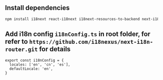 ## Install dependencies

```bash
npm install i18next react-i18next i18next-resources-to-backend next-i18n-router

```

## Add i18n config `i18nConfig.ts` in root folder, for refer to `https://github.com/i18nexus/next-i18n-router.git` for details
```
export const i18nConfig = {
  locales: ['en', 'cn', 'es'],
  defaultLocale: 'en',
}
```
